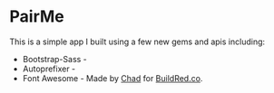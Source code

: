 # PairMe

This is a simple app I built using a few new gems and apis including: 
* Bootstrap-Sass - 
* Autoprefixer - 
* Font Awesome - 
Made by [Chad](https://twitter.com/chadpflores) for [BuildRed.co](http://buildred.co/). 